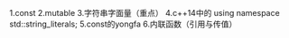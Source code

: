 1.const
2.mutable
3.字符串字面量（重点）
4.c++14中的 using namespace std::string_literals;
5.const的yongfa
6.内联函数（引用与传值）
